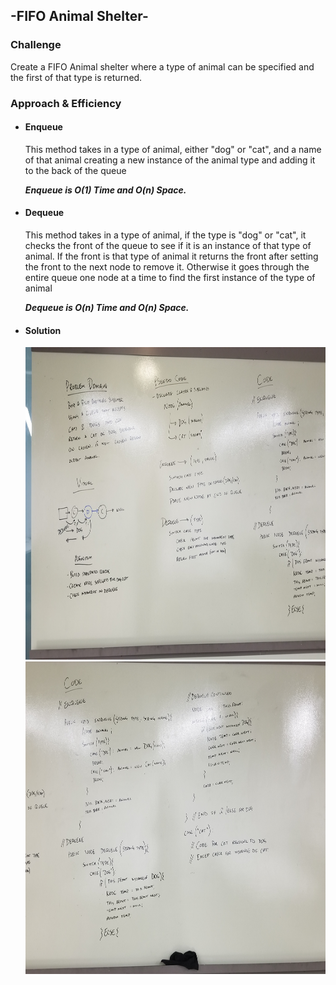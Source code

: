 ## -FIFO Animal Shelter-

### Challenge
Create a FIFO Animal shelter where a type of animal can be specified and the first of that type is returned.

### Approach & Efficiency

* #### Enqueue
    This method takes in a type of animal, either "dog" or "cat", and a name of that animal creating a new instance of the animal type and adding it to the back of the queue

    _**Enqueue is O(1) Time and O(n) Space.**_

* #### Dequeue
    This method takes in a type of animal, if the type is "dog" or "cat", it checks the front of the queue to see if it is an instance of that type of animal. If the front is that type of animal it returns the front after setting the front to the next node to remove it. Otherwise it goes through the entire queue one node at a time to find the first instance of the type of animal

    _**Dequeue is O(n) Time and O(n) Space.**_

* #### Solution

    <img src="../assets/FIFOAnimalShelter.jpg" height=500>

    <img src="../assets/FIFOAnimalShelterCode.jpg" height=500>
